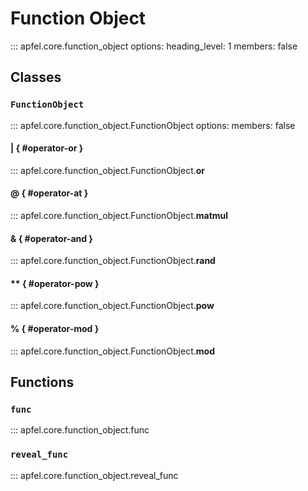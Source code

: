# Function Object

::: apfel.core.function_object
    options:
      heading_level: 1
      members: false

## Classes

###  `FunctionObject`

::: apfel.core.function_object.FunctionObject
    options:
        members: false

#### | { #operator-or }

::: apfel.core.function_object.FunctionObject.__or__

#### @ { #operator-at }

::: apfel.core.function_object.FunctionObject.__matmul__

#### & { #operator-and }

::: apfel.core.function_object.FunctionObject.__rand__

#### ** { #operator-pow }

::: apfel.core.function_object.FunctionObject.__pow__

#### % { #operator-mod }

::: apfel.core.function_object.FunctionObject.__mod__

## Functions

### `func`

::: apfel.core.function_object.func

### `reveal_func`

::: apfel.core.function_object.reveal_func
